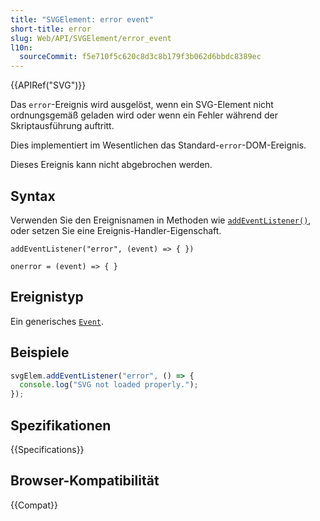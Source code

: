 ```yaml
---
title: "SVGElement: error event"
short-title: error
slug: Web/API/SVGElement/error_event
l10n:
  sourceCommit: f5e710f5c620c8d3c8b179f3b062d6bbdc8389ec
---
```


{{APIRef("SVG")}}

Das `error`-Ereignis wird ausgelöst, wenn ein SVG-Element nicht ordnungsgemäß geladen wird oder wenn ein Fehler während der Skriptausführung auftritt.

Dies implementiert im Wesentlichen das Standard-`error`-DOM-Ereignis.

Dieses Ereignis kann nicht abgebrochen werden.

## Syntax

Verwenden Sie den Ereignisnamen in Methoden wie [`addEventListener()`](/de/docs/Web/API/EventTarget/addEventListener), oder setzen Sie eine Ereignis-Handler-Eigenschaft.

```js-nolint
addEventListener("error", (event) => { })

onerror = (event) => { }
```

## Ereignistyp

Ein generisches [`Event`](/de/docs/Web/API/Event).

## Beispiele

```js
svgElem.addEventListener("error", () => {
  console.log("SVG not loaded properly.");
});
```

## Spezifikationen

{{Specifications}}

## Browser-Kompatibilität

{{Compat}}
